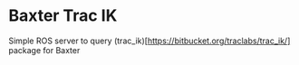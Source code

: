 # Baxter Trac IK

Simple ROS server to query (trac_ik)[https://bitbucket.org/traclabs/trac_ik/] package for Baxter
